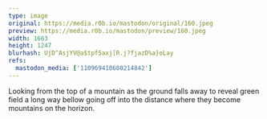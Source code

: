 ```yaml
---
type: image
original: https://media.r0b.io/mastodon/original/160.jpeg
preview: https://media.r0b.io/mastodon/preview/160.jpeg
width: 1663
height: 1247
blurhash: UjD^AsjYV@a$tpf5axj[R.j?fjazD%a}oLay
refs:
  mastodon_media: ['110969410680214842']
---
```


Looking from the top of a mountain as the ground falls away to reveal green field a long way bellow going off into the distance where they become mountains on the horizon. 
